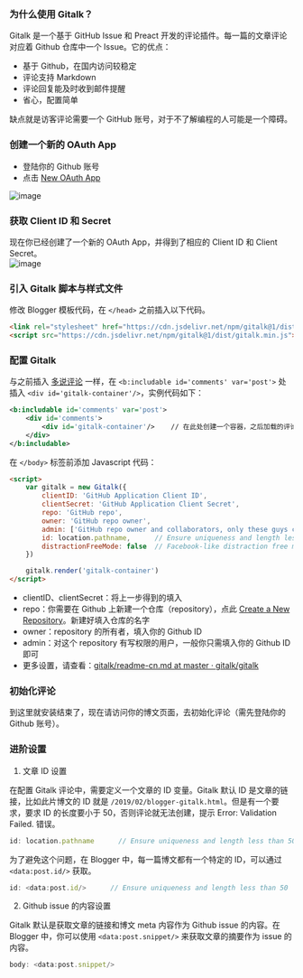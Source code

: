 ### 为什么使用 Gitalk？

Gitalk 是一个基于 GitHub Issue 和 Preact 开发的评论插件。每一篇的文章评论对应着 Github 仓库中一个 Issue。它的优点：

-   基于 Github，在国内访问较稳定
-   评论支持 Markdown
-   评论回复能及时收到邮件提醒
-   省心，配置简单

缺点就是访客评论需要一个 GitHub 账号，对于不了解编程的人可能是一个障碍。

### 创建一个新的 OAuth App

-   登陆你的 Github 账号
-   点击  [New OAuth App](https://github.com/settings/applications/new)

![image](https://cdn.jsdelivr.net/gh/joeyliu6/Blogger@master/static_files/iljw/img/large/006aVK2sgy1fzq69wp3djj30ja0fowfk.jpg)  

### 获取 Client ID 和 Secret

现在你已经创建了一个新的 OAuth App，并得到了相应的 Client ID 和 Client Secret。  
![image](https://cdn.jsdelivr.net/gh/joeyliu6/Blogger@master/static_files/iljw/img/large/006aVK2sgy1fzq6cgf6d7j30rj0bmgmq.jpg)  

### 引入 Gitalk 脚本与样式文件

修改 Blogger 模板代码，在 `</head>` 之前插入以下代码。  

```html
<link rel="stylesheet" href="https://cdn.jsdelivr.net/npm/gitalk@1/dist/gitalk.css">
<script src="https://cdn.jsdelivr.net/npm/gitalk@1/dist/gitalk.min.js"></script>
```

### 配置 Gitalk

与之前插入 [多说评论](https://blog.iljw.me/2017/02/blogger-install-duoshuo-code.html) 一样，在 `<b:includable id='comments' var='post'>` 处插入 `<div id='gitalk-container'/>`，实例代码如下：  

```xml
<b:includable id='comments' var='post'>
    <div id='comments'>
        <div id='gitalk-container'/>    // 在此处创建一个容器，之后加载的评论放置于此处
    </div>
</b:includable>
```

在 `</body>` 标签前添加 Javascript 代码：  

```html
<script>
    var gitalk = new Gitalk({
        clientID: 'GitHub Application Client ID',
        clientSecret: 'GitHub Application Client Secret',
        repo: 'GitHub repo',
        owner: 'GitHub repo owner',
        admin: ['GitHub repo owner and collaborators, only these guys can initialize github issues'],
        id: location.pathname,      // Ensure uniqueness and length less than 50
        distractionFreeMode: false  // Facebook-like distraction free mode
    })

    gitalk.render('gitalk-container')
</script>
```

-   clientID、clientSecret：将上一步得到的填入
-   repo：你需要在 Github 上新建一个仓库（repository），点此  [Create a New Repository](https://github.com/new)。新建好填入仓库的名字
-   owner：repository 的所有者，填入你的 Github ID
-   admin：对这个 repository 有写权限的用户，一般你只需填入你的 Github ID 即可
-   更多设置，请查看：[gitalk/readme-cn.md at master · gitalk/gitalk](https://draft.blogger.com/gitalk/readme-cn.md%20at%20master%20%C2%B7%20gitalk/gitalk)

### 初始化评论

到这里就安装结束了，现在请访问你的博文页面，去初始化评论（需先登陆你的 Github 账号）。  

### 进阶设置

1.  文章 ID 设置

在配置 Gitalk 评论中，需要定义一个文章的 ID 变量。Gitalk 默认 ID 是文章的链接，比如此片博文的 ID 就是 `/2019/02/blogger-gitalk.html`。但是有一个要求，要求 ID 的长度要小于 50，否则评论就无法创建，提示 Error: Validation Failed. 错误。  

```javascript
id: location.pathname      // Ensure uniqueness and length less than 50
```

为了避免这个问题，在 Blogger 中，每一篇博文都有一个特定的 ID，可以通过 `<data:post.id/>` 获取。  

```javascript
id: <data:post.id/>      // Ensure uniqueness and length less than 50
```

2.  Github issue 的内容设置

Gitalk 默认是获取文章的链接和博文 meta 内容作为 Github issue 的内容。在 Blogger 中，你可以使用 `<data:post.snippet/>` 来获取文章的摘要作为 issue 的内容。  

```javascript
body: <data:post.snippet/>
```
<!--stackedit_data:
eyJwcm9wZXJ0aWVzIjoidGFnczogJ0dpdGFsayxCbG9nZ2VyJ1
xuZXhjZXJwdDogPi1cbiAgR2l0YWxrIOaYr+S4gOS4quWfuuS6
jiBHaXRIdWIgSXNzdWUg5ZKMIFByZWFjdCDlvIDlj5HnmoTor4
Torrrmj5Lku7bjgILmr4/kuIDnr4fnmoTmlofnq6Dor4Torrrl
r7nlupTnnYAgR2l0aHViIOS7k+W6k+S4reS4gOS4qlxuICBJc3
N1ZeOAguacrOaWh+S4u+imgeS7i+e7jeWcqCBCbG9nZ2VyIOW5
s+WPsOWuieijhSBHaXRhbGsg6K+E6K6655qE5q2l6aqk44CCXG
5kYXRlOiAyMDE5LTItMjVcbiIsImhpc3RvcnkiOlszNjQzMjU3
ODhdfQ==
-->